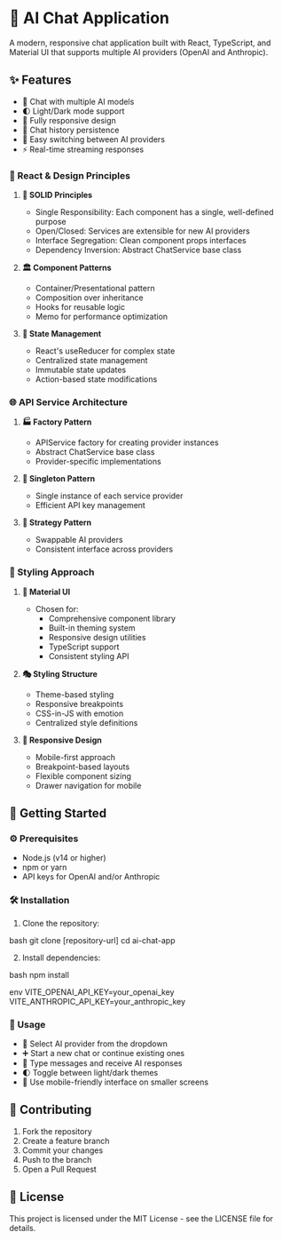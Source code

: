 # 🤖 AI Chat Application

A modern, responsive chat application built with React, TypeScript, and Material UI that supports multiple AI providers (OpenAI and Anthropic).

## ✨ Features

- 💬 Chat with multiple AI models
- 🌓 Light/Dark mode support
- 📱 Fully responsive design
- 💾 Chat history persistence
- 🔄 Easy switching between AI providers
- ⚡ Real-time streaming responses

### 🧱 React & Design Principles

1. **💫 SOLID Principles**

   - Single Responsibility: Each component has a single, well-defined purpose
   - Open/Closed: Services are extensible for new AI providers
   - Interface Segregation: Clean component props interfaces
   - Dependency Inversion: Abstract ChatService base class

2. **🏛️ Component Patterns**

   - Container/Presentational pattern
   - Composition over inheritance
   - Hooks for reusable logic
   - Memo for performance optimization

3. **🔄 State Management**
   - React's useReducer for complex state
   - Centralized state management
   - Immutable state updates
   - Action-based state modifications

### 🌐 API Service Architecture

1. **🏭 Factory Pattern**

   - APIService factory for creating provider instances
   - Abstract ChatService base class
   - Provider-specific implementations

2. **🎯 Singleton Pattern**

   - Single instance of each service provider
   - Efficient API key management

3. **🔄 Strategy Pattern**
   - Swappable AI providers
   - Consistent interface across providers

### 🎨 Styling Approach

1. **💅 Material UI**

   - Chosen for:
     - Comprehensive component library
     - Built-in theming system
     - Responsive design utilities
     - TypeScript support
     - Consistent styling API

2. **🎭 Styling Structure**

   - Theme-based styling
   - Responsive breakpoints
   - CSS-in-JS with emotion
   - Centralized style definitions

3. **📱 Responsive Design**
   - Mobile-first approach
   - Breakpoint-based layouts
   - Flexible component sizing
   - Drawer navigation for mobile

## 🚀 Getting Started

### ⚙️ Prerequisites

- Node.js (v14 or higher)
- npm or yarn
- API keys for OpenAI and/or Anthropic

### 🛠️ Installation

1. Clone the repository:

bash
git clone [repository-url]
cd ai-chat-app

2. Install dependencies:

bash
npm install

env
VITE_OPENAI_API_KEY=your_openai_key
VITE_ANTHROPIC_API_KEY=your_anthropic_key

### 📝 Usage

- 🔄 Select AI provider from the dropdown
- ➕ Start a new chat or continue existing ones
- 💬 Type messages and receive AI responses
- 🌓 Toggle between light/dark themes
- 📱 Use mobile-friendly interface on smaller screens

## 🤝 Contributing

1. Fork the repository
2. Create a feature branch
3. Commit your changes
4. Push to the branch
5. Open a Pull Request

## 📄 License

This project is licensed under the MIT License - see the LICENSE file for details.

